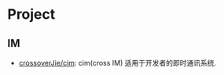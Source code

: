 # Project

## IM
* [crossoverJie/cim](https://github.com/crossoverJie/cim): cim(cross IM) 适用于开发者的即时通讯系统.